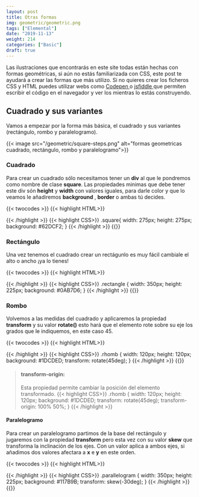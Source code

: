 ```yaml
---
layout: post
title: Otras formas
img: geometric/geometric.png
tags: ["Elemental"]
date: "2019-11-13"
weight: 214
categories: ["Basic"]
draft: true
---
```


Las ilustraciones que encontrarás en este site todas están hechas con formas geométricas, si aún no estás familiarizada con CSS, este post te ayudará a crear las formas que más utilizo. Si no quieres crear los ficheros CSS y HTML puedes utilizar webs como <a href="https://codepen.io/"> Codepen </a> o <a href="https://jsfiddle.net/"> jsfiddle </a> que permiten escribir el código en el navegador y ver los mientras lo estás construyendo.

## Cuadrado y sus variantes

Vamos a empezar por la forma más básica, el cuadrado y sus variantes  (rectángulo, rombo y paralelogramo).

{{< image src="/geometric/square-steps.png" alt="formas geometricas cuadrado, rectángulo, rombo y paralelogramo">}}
### Cuadrado
Para crear un cuadrado sólo necesitamos tener un <b>div</b> al que le pondremos como nombre de clase <b>square</b>. Las propiedades minimas que debe tener este div són <b>height</b> y <b>width</b> con valores iguales, para darle color y que lo veamos le añadiremos <b>background</b> , <b>border</b> o ambas tú decides.

{{< twocodes >}}
{{< highlight HTML>}}
<div class="square">
</div>
{{< /highlight >}}
{{< highlight CSS>}}
.square{
    width: 275px;
    height: 275px;
    background: #62DCF2;
}
{{< /highlight >}}
{{</ twocodes >}}


### Rectángulo

Una vez tenemos el cuadrado crear un rectágunlo es muy fácil cambiale el alto o ancho ¡ya lo tienes!

{{< twocodes >}}
{{< highlight HTML>}}
<div class="rectangle">
</div>
{{< /highlight >}}
{{< highlight CSS>}}
.rectangle {
  width: 350px;
  height: 225px;
  background: #0AB7D6;
}
{{< /highlight >}}
{{</ twocodes >}}

### Rombo

Volvemos a las medidas del cuadrado y aplicaremos la propiedad <b>transform</b> y su valor <b>rotate()</b> esto hará que el elemento rote sobre su eje los grados que le indiquemos, en este caso 45.

{{< twocodes >}}
{{< highlight HTML>}}
<div class="rhomb">
</div>
{{< /highlight >}}
{{< highlight CSS>}}
.rhomb {
  width: 120px;
  height: 120px;
  background: #1DCDED;
  transform: rotate(45deg);
}
{{< /highlight >}}
{{</ twocodes >}}

>#### transform-origin:
>Esta propiedad permite cambiar la posición del elemento transformado.
{{< highlight CSS>}}
.rhomb {
  width: 120px;
  height: 120px;
  background: #1DCDED;
  transform: rotate(45deg);
  transform-origin: 100% 50%;
}
{{< /highlight >}}

#### Paralelogramo

Para crear un paralelogramo partimos de la base del rectángulo y jugaremos con la propiedad <b>transform</b> pero esta vez con su valor <b>skew</b> que transforma la inclinación de los ejes. Con un valor aplica a ambos ejes, si añadimos dos valores afectara a <b>x</b> e <b>y</b> en este orden.

{{< twocodes >}}
{{< highlight HTML>}}
<div class="parallelogram">
</div>
{{< /highlight >}}
{{< highlight CSS>}}
.parallelogram {
  width: 350px;
  height: 225px;
  background: #117B9B;
  transform: skew(-30deg);
}
{{< /highlight >}}
{{</ twocodes >}}